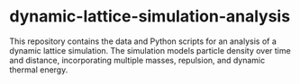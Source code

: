# dynamic-lattice-simulation-analysis
This repository contains the data and Python scripts for an analysis of a dynamic lattice simulation. The simulation models particle density over time and distance, incorporating multiple masses, repulsion, and dynamic thermal energy. 
